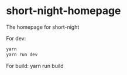 # short-night-homepage
The homepage for short-night

For dev:

```bash
yarn
yarn run dev
```

For build:
yarn run build

